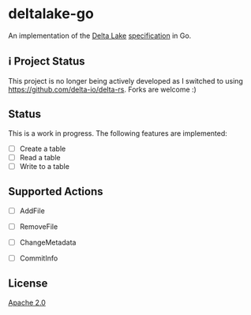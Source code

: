 # deltalake-go

An implementation of the [Delta Lake](https://delta.io/) [specification](https://github.com/delta-io/delta/blob/master/PROTOCOL.md#schema-serialization-format)
in Go.

## ℹ️ Project Status 

This project is no longer being actively developed as I switched to using https://github.com/delta-io/delta-rs. Forks are welcome :)

## Status

This is a work in progress. The following features are implemented:

- [ ] Create a table
- [ ] Read a table
- [ ] Write to a table

## Supported Actions

- [ ] AddFile
- [ ] RemoveFile
- [ ] ChangeMetadata
- [ ] CommitInfo


## License

[Apache 2.0](./LICENSE)
